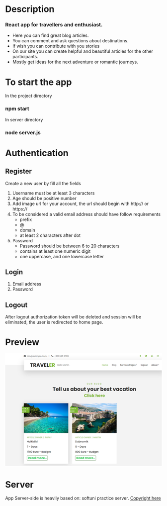 
# Description
### React app for travellers and  enthusiast.
- Here you can find great blog articles.
- You can comment and ask questions about destinations.
- If wish you can contribute with you stories
- On our site you can create helpful and beautiful articles for the other participants.
- Mostly get ideas for the next adventure or romantic journeys.

# To start the app 
In the project directory
### npm start
In server directory
### node server.js

# Authentication

## Register
Create a new user by fill all the fields
1. Username must be at least 3 characters
2. Age should be positive number
3. Add image url for your account, the url should begin with http:// or https://
4. To be considered a valid email address should have follow requirements
    - prefix
    - @
    - domain
    - at least 2 characters after dot
5. Password
    - Password should be between 6 to 20 characters
    - contains at least one numeric digit
    - one uppercase, and one lowercase letter
## Login
1. Email address
2. Password
## Logout
After logout authorization token will be deleted and session will be eliminated, the user is redirected to home page.
# Preview

![Screenshot](/resources/img/preview.png)

# Server
App Server-side is heavily based on: softuni practice server.
[Copyright here](https://github.com/softuni-practice-server/softuni-practice-server#softuni-practice-server)

